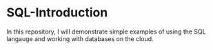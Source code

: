 # SQL-Introduction
In this repository, I will demonstrate simple examples of using the SQL langauge and working with databases on the cloud.
